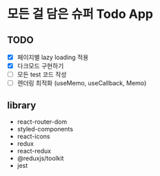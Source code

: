 # 모든 걸 담은 슈퍼 Todo App

## TODO

- [x] 페이지별 lazy loading 적용
- [x] 다크모드 구현하기
- [ ] 모든 test 코드 작성
- [ ] 렌더링 최적화 (useMemo, useCallback, Memo)

## library

- react-router-dom
- styled-components
- react-icons
- redux
- react-redux
- @reduxjs/toolkit
- jest
